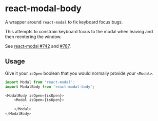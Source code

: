 # react-modal-body

A wrapper around `react-modal` to fix keyboard focus bugs.

This attempts to constrain keyboard focus to the modal when leaving and then reentering the window.

See [react-modal #742](https://github.com/reactjs/react-modal/issues/742) and [#787](https://github.com/reactjs/react-modal/issues/787).

## Usage

Give it your `isOpen` boolean that you would normally provide your `<Modal>`.



```javascript
import Modal from 'react-modal';
import ModalBody from 'react-modal-body';

<ModalBody isOpen={isOpen}>
    <Modal isOpen={isOpen}>
        ...
    </Modal>
</ModalBody>
```


